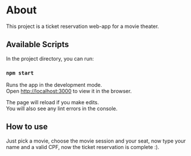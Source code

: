 # About

This project is a ticket reservation web-app for a movie theater.

## Available Scripts

In the project directory, you can run:

### `npm start`

Runs the app in the development mode.\
Open [http://localhost:3000](http://localhost:3000) to view it in the browser.

The page will reload if you make edits.\
You will also see any lint errors in the console.

## How to use

Just pick a movie, choose the movie session and your seat, now type your name and a valid CPF, now the ticket reservation is complete :).
